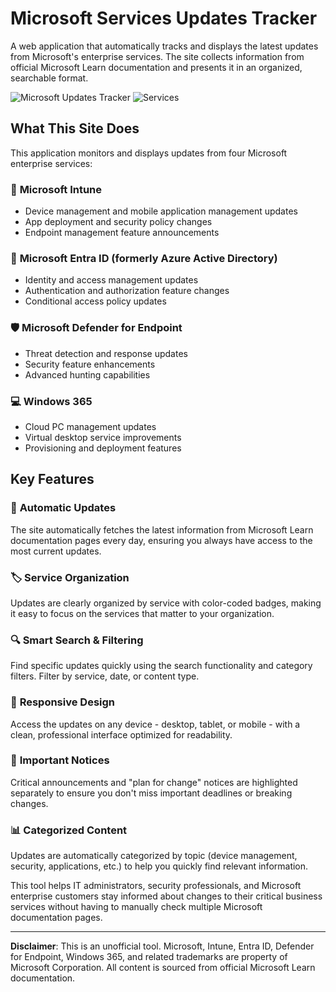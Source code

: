 # Microsoft Services Updates Tracker

A web application that automatically tracks and displays the latest updates from Microsoft's enterprise services. The site collects information from official Microsoft Learn documentation and presents it in an organized, searchable format.

![Microsoft Updates Tracker](https://img.shields.io/badge/Status-Active-green) ![Services](https://img.shields.io/badge/Services-4%20Microsoft%20Services-blue)

## What This Site Does

This application monitors and displays updates from four Microsoft enterprise services:

### 📱 **Microsoft Intune**
- Device management and mobile application management updates
- App deployment and security policy changes
- Endpoint management feature announcements

### 🔐 **Microsoft Entra ID** (formerly Azure Active Directory)
- Identity and access management updates
- Authentication and authorization feature changes
- Conditional access policy updates

### 🛡️ **Microsoft Defender for Endpoint**
- Threat detection and response updates
- Security feature enhancements
- Advanced hunting capabilities

### 💻 **Windows 365**
- Cloud PC management updates
- Virtual desktop service improvements
- Provisioning and deployment features

## Key Features

### 🔄 **Automatic Updates**
The site automatically fetches the latest information from Microsoft Learn documentation pages every day, ensuring you always have access to the most current updates.

### 🏷️ **Service Organization**
Updates are clearly organized by service with color-coded badges, making it easy to focus on the services that matter to your organization.

### 🔍 **Smart Search & Filtering**
Find specific updates quickly using the search functionality and category filters. Filter by service, date, or content type.

### 📱 **Responsive Design**
Access the updates on any device - desktop, tablet, or mobile - with a clean, professional interface optimized for readability.

### 🚨 **Important Notices**
Critical announcements and "plan for change" notices are highlighted separately to ensure you don't miss important deadlines or breaking changes.

### 📊 **Categorized Content**
Updates are automatically categorized by topic (device management, security, applications, etc.) to help you quickly find relevant information.

This tool helps IT administrators, security professionals, and Microsoft enterprise customers stay informed about changes to their critical business services without having to manually check multiple Microsoft documentation pages.

---

**Disclaimer**: This is an unofficial tool. Microsoft, Intune, Entra ID, Defender for Endpoint, Windows 365, and related trademarks are property of Microsoft Corporation. All content is sourced from official Microsoft Learn documentation.
